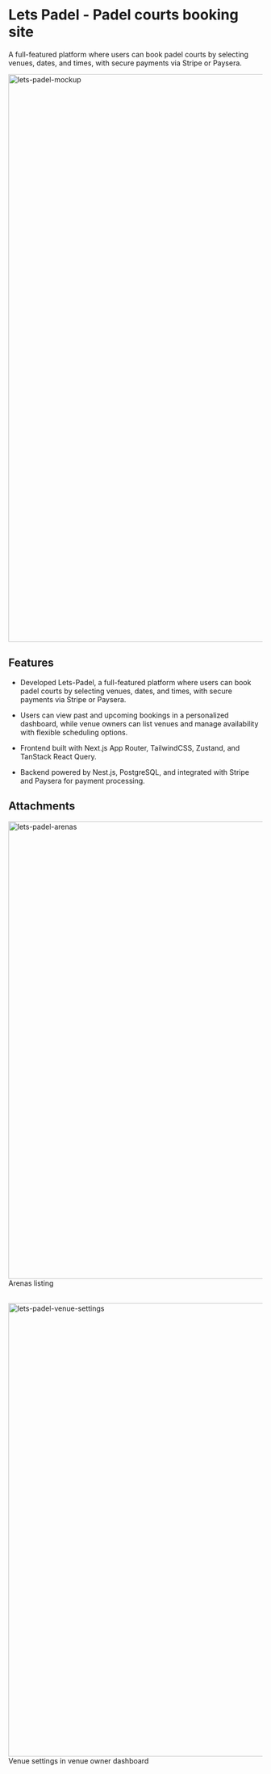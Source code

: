 # Lets Padel - Padel courts booking site

A full-featured platform where users can book padel courts by selecting venues, dates, and times, with secure payments via Stripe or Paysera.

<img width="1500" height="1125" alt="lets-padel-mockup" src="https://github.com/user-attachments/assets/84759bd1-3111-46c9-8068-ed0639d332f7" />

## Features

- Developed Lets-Padel, a full-featured platform where users can book padel courts by selecting venues, dates, and times, with secure payments via Stripe or Paysera.

- Users can view past and upcoming bookings in a personalized dashboard, while venue owners can list venues and manage availability with flexible scheduling options.

- Frontend built with Next.js App Router, TailwindCSS, Zustand, and TanStack React Query.

- Backend powered by Nest.js, PostgreSQL, and integrated with Stripe and Paysera for payment processing.

## Attachments

<img width="1894" height="907" alt="lets-padel-arenas" src="https://github.com/user-attachments/assets/00871209-4fab-41b1-8be8-d822bbdbc667" />
Arenas listing

<br /><img width="1895" height="899" alt="lets-padel-venue-settings" src="https://github.com/user-attachments/assets/80879d9a-c526-41f9-9a08-724bc28ab1cc" />
Venue settings in venue owner dashboard
